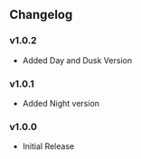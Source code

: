 ## Changelog

### v1.0.2
- Added Day and Dusk Version

### v1.0.1
- Added Night version

### v1.0.0
- Initial Release